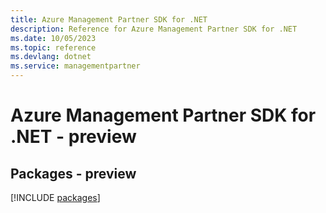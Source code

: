 ```yaml
---
title: Azure Management Partner SDK for .NET
description: Reference for Azure Management Partner SDK for .NET
ms.date: 10/05/2023
ms.topic: reference
ms.devlang: dotnet
ms.service: managementpartner
---
```

# Azure Management Partner SDK for .NET - preview
## Packages - preview
[!INCLUDE [packages](management-partner-index.md)]